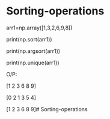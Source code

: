 # Sorting-operations

arr1=np.array([1,3,2,6,9,8])

print(np.sort(arr1))

print(np.argsort(arr1))

print(np.unique(arr1))

O/P:

[1 2 3 6 8 9]

[0 2 1 3 5 4]

[1 2 3 6 8 9]# Sorting-operations
